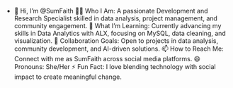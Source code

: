 - 👋 Hi, I’m @SumFaith
👩‍💻 Who I Am: A passionate Development and Research Specialist skilled in data analysis, project management, and community engagement.
🌱 What I’m Learning: Currently advancing my skills in Data Analytics with ALX, focusing on MySQL, data cleaning, and visualization.
🤝 Collaboration Goals: Open to projects in data analysis, community development, and AI-driven solutions.
📫 How to Reach Me: Connect with me as SumFaith across social media platforms.
😄 Pronouns: She/Her
⚡ Fun Fact: I love blending technology with social impact to create meaningful change.
<!--- SumFaith/SumFaith is a ✨ special ✨ repository because its `README.md` (this file) appears on your GitHub profile. You can click the Preview link to take a look at your changes. --->
